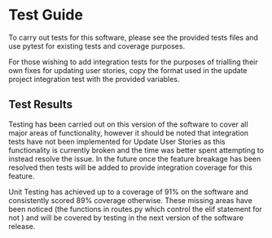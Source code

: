 # Test Guide

To carry out tests for this software, please see the provided tests files and use pytest for existing tests and coverage purposes.



For those wishing to add integration tests for the purposes of trialling their own fixes for updating user stories, copy the format used in the update project integration test with the provided variables.



## Test Results

Testing has been carried out on this version of the software to cover all major areas of functionality, however it should be noted that integration tests have not been implemented for Update User Stories as this functionality is currently broken and the time was better spent attempting to instead resolve the issue. In the future once the feature breakage has been resolved then tests will be added to provide integration coverage for this feature.



Unit Testing has achieved up to a coverage of 91% on the software and consistently scored 89% coverage otherwise. These missing areas have been noticed (the functions in routes.py which control the elif statement for not ) and will be covered by testing in the next version of the software release.